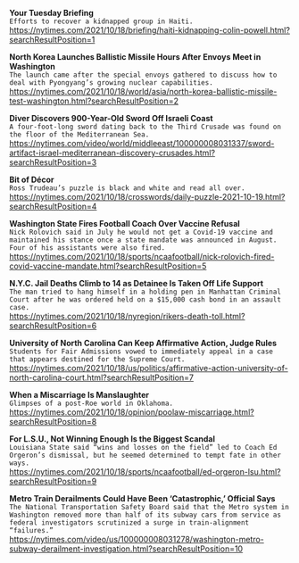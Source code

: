 **Your Tuesday Briefing**\
`Efforts to recover a kidnapped group in Haiti.`\
https://nytimes.com/2021/10/18/briefing/haiti-kidnapping-colin-powell.html?searchResultPosition=1

**North Korea Launches Ballistic Missile Hours After Envoys Meet in Washington**\
`The launch came after the special envoys gathered to discuss how to deal with Pyongyang’s growing nuclear capabilities.`\
https://nytimes.com/2021/10/18/world/asia/north-korea-ballistic-missile-test-washington.html?searchResultPosition=2

**Diver Discovers 900-Year-Old Sword Off Israeli Coast**\
`A four-foot-long sword dating back to the Third Crusade was found on the floor of the Mediterranean Sea.`\
https://nytimes.com/video/world/middleeast/100000008031337/sword-artifact-israel-mediterranean-discovery-crusades.html?searchResultPosition=3

**Bit of Décor**\
`Ross Trudeau’s puzzle is black and white and read all over.`\
https://nytimes.com/2021/10/18/crosswords/daily-puzzle-2021-10-19.html?searchResultPosition=4

**Washington State Fires Football Coach Over Vaccine Refusal**\
`Nick Rolovich said in July he would not get a Covid-19 vaccine and maintained his stance once a state mandate was announced in August. Four of his assistants were also fired.`\
https://nytimes.com/2021/10/18/sports/ncaafootball/nick-rolovich-fired-covid-vaccine-mandate.html?searchResultPosition=5

**N.Y.C. Jail Deaths Climb to 14 as Detainee Is Taken Off Life Support**\
`The man tried to hang himself in a holding pen in Manhattan Criminal Court after he was ordered held on a $15,000 cash bond in an assault case.`\
https://nytimes.com/2021/10/18/nyregion/rikers-death-toll.html?searchResultPosition=6

**University of North Carolina Can Keep Affirmative Action, Judge Rules**\
`Students for Fair Admissions vowed to immediately appeal in a case that appears destined for the Supreme Court.`\
https://nytimes.com/2021/10/18/us/politics/affirmative-action-university-of-north-carolina-court.html?searchResultPosition=7

**When a Miscarriage Is Manslaughter**\
`Glimpses of a post-Roe world in Oklahoma. `\
https://nytimes.com/2021/10/18/opinion/poolaw-miscarriage.html?searchResultPosition=8

**For L.S.U., Not Winning Enough Is the Biggest Scandal**\
`Louisiana State said “wins and losses on the field” led to Coach Ed Orgeron’s dismissal, but he seemed determined to tempt fate in other ways.`\
https://nytimes.com/2021/10/18/sports/ncaafootball/ed-orgeron-lsu.html?searchResultPosition=9

**Metro Train Derailments Could Have Been ‘Catastrophic,’ Official Says**\
`The National Transportation Safety Board said that the Metro system in Washington removed more than half of its subway cars from service as federal investigators scrutinized a surge in train-alignment “failures.”`\
https://nytimes.com/video/us/100000008031278/washington-metro-subway-derailment-investigation.html?searchResultPosition=10

